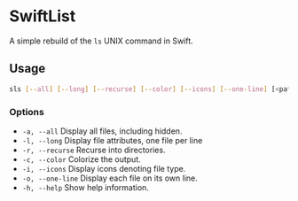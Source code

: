 # SwiftList

A simple rebuild of the `ls` UNIX command in Swift.

## Usage

``` sh
sls [--all] [--long] [--recurse] [--color] [--icons] [--one-line] [<path>]
```

### Options

- `-a, --all`               Display all files, including hidden.
- `-l, --long`              Display file attributes, one file per line
- `-r, --recurse`           Recurse into directories.
- `-c, --color`             Colorize the output.
- `-i, --icons`             Display icons denoting file type.
- `-o, --one-line`          Display each file on its own line.
- `-h, --help`              Show help information.
